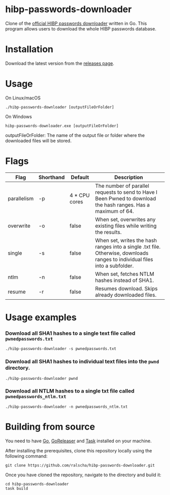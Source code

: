 # hibp-passwords-downloader

Clone of the [official HIBP passwords downloader](https://github.com/HaveIBeenPwned/PwnedPasswordsDownloader) written in Go. This program allows users to download the whole
HIBP passwords database.

# Installation

Download the latest version from the [releases page](https://github.com/ralscha/hibp-passwords-downloader/releases/latest).

# Usage

On Linux/macOS
```
./hibp-passwords-downloader [outputFileOrFolder]
```

On Windows
```
hibp-passwords-downloader.exe [outputFileOrFolder]
```

outputFileOrFolder: The name of the output file or folder where the downloaded files will be stored.


# Flags

| Flag        | Shorthand | Default       | Description                                                                                                                 |
|-------------|-----------|---------------|-----------------------------------------------------------------------------------------------------------------------------|
| parallelism | -p        | 4 * CPU cores | The number of parallel requests to send to Have I Been Pwned to download the hash ranges. Has a maximum of 64.              |
| overwrite   | -o        | false         | When set, overwrites any existing files while writing the results.                                                          |
| single      | -s        | false         | When set, writes the hash ranges into a single .txt file. Otherwise, downloads ranges to individual files into a subfolder. |
| ntlm        | -n        | false         | When set, fetches NTLM hashes instead of SHA1.                                                                              |
| resume      | -r        | false         | Resumes download. Skips already downloaded files.                                                                           |


# Usage examples

### Download all SHA1 hashes to a single text file called `pwnedpasswords.txt`
`./hibp-passwords-downloader -s pwnedpasswords.txt`

### Download all SHA1 hashes to individual text files into the `pwnd` directory.
`./hibp-passwords-downloader pwnd`

### Download all NTLM hashes to a single txt file called `pwnedpasswords_ntlm.txt`
`./hibp-passwords-downloader -n pwnedpasswords_ntlm.txt`


# Building from source
You need to have [Go](https://golang.org/), [GoReleaser](https://goreleaser.com/) and [Task](https://taskfile.dev/)
installed on your machine.

After installing the prerequisites, clone this repository locally using the following command:

```
git clone https://github.com/ralscha/hibp-passwords-downloader.git
```

Once you have cloned the repository, navigate to the directory and build it:

```
cd hibp-passwords-downloader
task build
``` 
